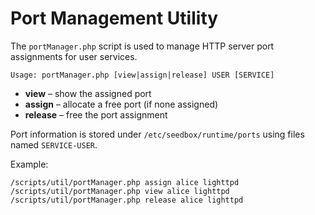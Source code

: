 # Port Management Utility

The `portManager.php` script is used to manage HTTP server port assignments for user services.

```
Usage: portManager.php [view|assign|release] USER [SERVICE]
```

- **view** – show the assigned port
- **assign** – allocate a free port (if none assigned)
- **release** – free the port assignment

Port information is stored under `/etc/seedbox/runtime/ports` using files named `SERVICE-USER`.

Example:

```
/scripts/util/portManager.php assign alice lighttpd
/scripts/util/portManager.php view alice lighttpd
/scripts/util/portManager.php release alice lighttpd
```
